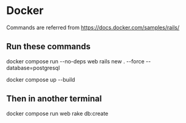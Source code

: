 # Docker
Commands are referred from https://docs.docker.com/samples/rails/

## Run these commands
docker compose run --no-deps web rails new . --force --database=postgresql

docker compose up --build

## Then in another terminal
docker compose run web rake db:create
